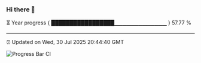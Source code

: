 ### Hi there 👋

⏳ Year progress { █████████████████▁▁▁▁▁▁▁▁▁▁▁▁▁ } 57.77 %

---

⏰ Updated on Wed, 30 Jul 2025 20:44:40 GMT

![Progress Bar CI](https://github.com/IshwaranRudhara/GIT-ACTION/workflows/Progress%20Bar%20CI/badge.svg)
